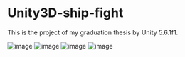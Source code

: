 # Unity3D-ship-fight
This is the project of my graduation thesis by Unity 5.6.1f1.

![image](https://user-images.githubusercontent.com/34340136/117268924-6483a100-ae8a-11eb-9600-6859ca5931b2.png)
![image](https://user-images.githubusercontent.com/34340136/117268994-75ccad80-ae8a-11eb-8665-7ef56863e037.png)
![image](https://user-images.githubusercontent.com/34340136/117269025-7ebd7f00-ae8a-11eb-9499-e866da9bcb41.png)
![image](https://user-images.githubusercontent.com/34340136/117269045-841ac980-ae8a-11eb-9f2d-719c6f48241d.png)
